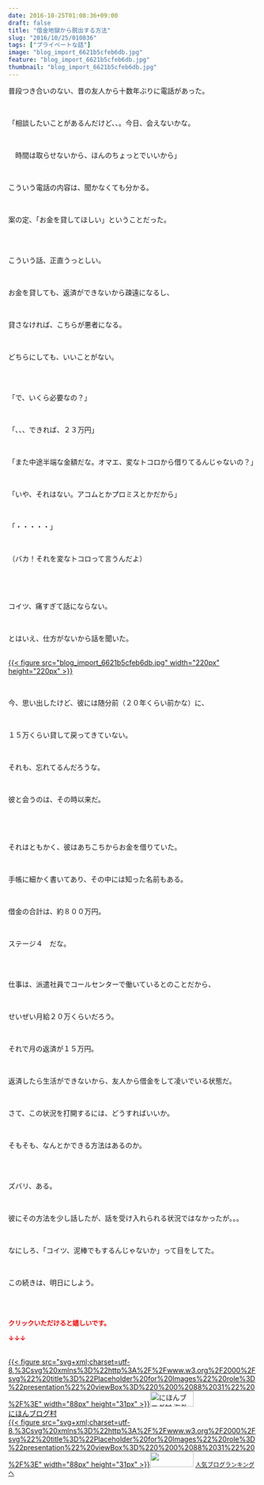 ```yaml
---
date: 2016-10-25T01:08:36+09:00
draft: false
title: "借金地獄から脱出する方法"
slug: "2016/10/25/010836"
tags: ["プライベートな話"]
image: "blog_import_6621b5cfeb6db.jpg"
feature: "blog_import_6621b5cfeb6db.jpg"
thumbnail: "blog_import_6621b5cfeb6db.jpg"
---
```

<p>普段つき合いのない、昔の友人から十数年ぶりに電話があった。</p><br/><p>「相談したいことがあるんだけど、、。今日、会えないかな。</p><br/><p>　時間は取らせないから、ほんのちょっとでいいから」</p><br/><p>こういう電話の内容は、聞かなくても分かる。</p><br/><p>案の定、「お金を貸してほしい」ということだった。</p><br/><p><br/>こういう話、正直うっとしい。</p><br/><p>お金を貸しても、返済ができないから疎遠になるし、</p><br/><p>貸さなければ、こちらが悪者になる。</p><br/><p>どちらにしても、いいことがない。</p><br/><p><br/>「で、いくら必要なの？」</p><br/><p>「、、、できれば、２３万円」</p><br/><p>「また中途半端な金額だな。オマエ、変なトコロから借りてるんじゃないの？」</p><br/><p>「いや、それはない。アコムとかプロミスとかだから」</p><br/><p>「・・・・・」</p><br/><p>（バカ！それを変なトコロって言うんだよ）</p><br/><p><br/></p><p>コイツ、痛すぎて話にならない。</p><br/><p>とはいえ、仕方がないから話を聞いた。</p><p><br/><a href="blog_import_6621b5d15fe04.jpg">{{< figure src="blog_import_6621b5cfeb6db.jpg" width="220px" height="220px" >}}</a> <br/></p><br/><p>今、思い出したけど、彼には随分前（２０年くらい前かな）に、</p><br/><p>１５万くらい貸して戻ってきていない。</p><br/><p>それも、忘れてるんだろうな。</p><br/><p>彼と会うのは、その時以来だ。</p><br/><p><br/></p><p>それはともかく、彼はあちこちからお金を借りていた。</p><br/><p>手帳に細かく書いてあり、その中には知った名前もある。</p><br/><p>借金の合計は、約８００万円。</p><br/><p>ステージ４　だな。</p><br/><br/><p>仕事は、派遣社員でコールセンターで働いているとのことだから、</p><br/><p>せいぜい月給２０万くらいだろう。</p><br/><p>それで月の返済が１５万円。</p><br/><p>返済したら生活ができないから、友人から借金をして凌いでいる状態だ。</p><p><br/></p><p>さて、この状況を打開するには、どうすればいいか。</p><br/><p>そもそも、なんとかできる方法はあるのか。</p><br/><br/><p>ズバリ、ある。</p><p><br/></p><p>彼にその方法を少し話したが、話を受け入れられる状況ではなかったが。。。</p><br/><p>なにしろ、「コイツ、泥棒でもするんじゃないか」って目をしてた。</p><br/><p>この続きは、明日にしよう。</p><br/><br/><p><font color="#ff0000" size="2"><strong>クリックいただけると嬉しいです。<br/></strong></font></p><p><font color="#ff0000" size="2"><strong>↓↓↓</strong></font></p><p><br/><a href="ranking.html?p_cid=01260127" target="_blank">{{< figure src="svg+xml;charset=utf-8,%3Csvg%20xmlns%3D%22http%3A%2F%2Fwww.w3.org%2F2000%2Fsvg%22%20title%3D%22Placeholder%20for%20Images%22%20role%3D%22presentation%22%20viewBox%3D%220%200%2088%2031%22%20%2F%3E" width="88px" height="31px" >}}<noscript><img border="0" alt="にほんブログ村 海外生活ブログ バリ島情報へ" src="https://img-proxy.blog-video.jp/images?url=http%3A%2F%2Foverseas.blogmura.com%2Fbali%2Fimg%2Fbali88_31.gif" width="88" height="31"></noscript></a> <br/><a href="ranking.html?p_cid=01260127" target="_blank">にほんブログ村</a> <br/><a title="人気ブログランキングへ" href="link.php?1804582">{{< figure src="svg+xml;charset=utf-8,%3Csvg%20xmlns%3D%22http%3A%2F%2Fwww.w3.org%2F2000%2Fsvg%22%20title%3D%22Placeholder%20for%20Images%22%20role%3D%22presentation%22%20viewBox%3D%220%200%2088%2031%22%20%2F%3E" width="88px" height="31px" >}}<noscript><img border="0" src="https://blog.with2.net/img/banner/banner_22.gif" width="88" height="31"></noscript></a> <a style="FONT-SIZE: 12px" href="link.php?1804582">人気ブログランキングへ</a> </p>

